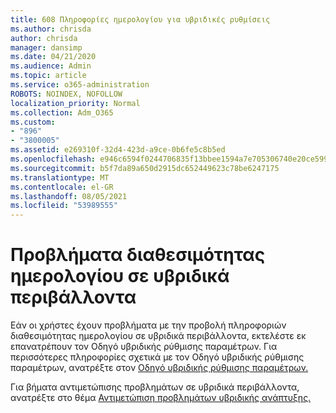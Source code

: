 ```yaml
---
title: 608 Πληροφορίες ημερολογίου για υβριδικές ρυθμίσεις
ms.author: chrisda
author: chrisda
manager: dansimp
ms.date: 04/21/2020
ms.audience: Admin
ms.topic: article
ms.service: o365-administration
ROBOTS: NOINDEX, NOFOLLOW
localization_priority: Normal
ms.collection: Adm_O365
ms.custom:
- "896"
- "3800005"
ms.assetid: e269310f-32d4-423d-a9ce-0b6fe5c8b5ed
ms.openlocfilehash: e946c6594f0244706835f13bbee1594a7e705306740e20ce599cad18d70fb79c
ms.sourcegitcommit: b5f7da89a650d2915dc652449623c78be6247175
ms.translationtype: MT
ms.contentlocale: el-GR
ms.lasthandoff: 08/05/2021
ms.locfileid: "53989555"
---
```

# <a name="calendar-freebusy-issues-in-hybrid-environments"></a>Προβλήματα διαθεσιμότητας ημερολογίου σε υβριδικά περιβάλλοντα

Εάν οι χρήστες έχουν προβλήματα με την προβολή πληροφοριών διαθεσιμότητας ημερολογίου σε υβριδικά περιβάλλοντα, εκτελέστε εκ επανατρέπουν τον Οδηγό υβριδικής ρύθμισης παραμέτρων. Για περισσότερες πληροφορίες σχετικά με τον Οδηγό υβριδικής ρύθμισης παραμέτρων, ανατρέξτε στον [Οδηγό υβριδικής ρύθμισης παραμέτρων.](https://go.microsoft.com/fwlink/p/?linkid=528149)

Για βήματα αντιμετώπισης προβλημάτων σε υβριδικά περιβάλλοντα, ανατρέξτε στο θέμα [Αντιμετώπιση προβλημάτων υβριδικής ανάπτυξης.](https://technet.microsoft.com/library/jj659053.aspx)
